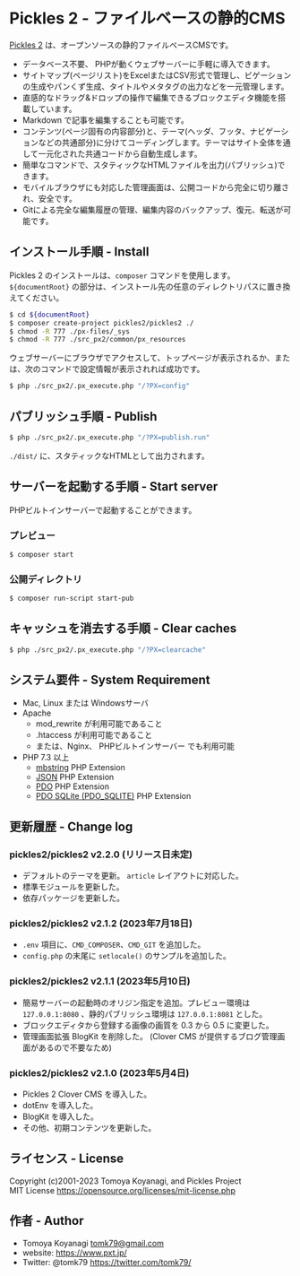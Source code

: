 Pickles 2 - ファイルベースの静的CMS
=========

[Pickles 2](https://pickles2.com/) は、オープンソースの静的ファイルベースCMSです。

- データベース不要、 PHPが動くウェブサーバーに手軽に導入できます。
- サイトマップ(ページリスト)をExcelまたはCSV形式で管理し、ビゲーションの生成やパンくず生成、タイトルやメタタグの出力などを一元管理します。
- 直感的なドラッグ&ドロップの操作で編集できるブロックエディタ機能を搭載しています。
- Markdown で記事を編集することも可能です。
- コンテンツ(ページ固有の内容部分)と、テーマ(ヘッダ、フッタ、ナビゲーションなどの共通部分)に分けてコーディングします。テーマはサイト全体を通して一元化された共通コードから自動生成します。
- 簡単なコマンドで、スタティックなHTMLファイルを出力(パブリッシュ)できます。
- モバイルブラウザにも対応した管理画面は、公開コードから完全に切り離され、安全です。
- Gitによる完全な編集履歴の管理、編集内容のバックアップ、復元、転送が可能です。


## インストール手順 - Install

Pickles 2 のインストールは、`composer` コマンドを使用します。
`${documentRoot}` の部分は、インストール先の任意のディレクトリパスに置き換えてください。

```bash
$ cd ${documentRoot}
$ composer create-project pickles2/pickles2 ./
$ chmod -R 777 ./px-files/_sys
$ chmod -R 777 ./src_px2/common/px_resources
```

ウェブサーバーにブラウザでアクセスして、トップページが表示されるか、または、次のコマンドで設定情報が表示されれば成功です。

```bash
$ php ./src_px2/.px_execute.php "/?PX=config"
```


## パブリッシュ手順 - Publish

```bash
$ php ./src_px2/.px_execute.php "/?PX=publish.run"
```

`./dist/` に、スタティックなHTMLとして出力されます。


## サーバーを起動する手順 - Start server

PHPビルトインサーバーで起動することができます。

### プレビュー

```bash
$ composer start
```

### 公開ディレクトリ

```bash
$ composer run-script start-pub
```


## キャッシュを消去する手順 - Clear caches

```bash
$ php ./src_px2/.px_execute.php "/?PX=clearcache"
```

## システム要件 - System Requirement

- Mac, Linux または Windowsサーバ
- Apache
  - mod_rewrite が利用可能であること
  - .htaccess が利用可能であること
  - または、Nginx、 PHPビルトインサーバー でも利用可能
- PHP 7.3 以上
  - [mbstring](https://www.php.net/manual/ja/book.mbstring.php) PHP Extension
  - [JSON](https://www.php.net/manual/ja/book.json.php) PHP Extension
  - [PDO](https://www.php.net/manual/ja/book.pdo.php) PHP Extension
  - [PDO SQLite (PDO_SQLITE)](https://www.php.net/manual/ja/ref.pdo-sqlite.php) PHP Extension


## 更新履歴 - Change log

### pickles2/pickles2 v2.2.0 (リリース日未定)

- デフォルトのテーマを更新。 `article` レイアウトに対応した。
- 標準モジュールを更新した。
- 依存パッケージを更新した。

### pickles2/pickles2 v2.1.2 (2023年7月18日)

- `.env` 項目に、`CMD_COMPOSER`、`CMD_GIT` を追加した。
- `config.php` の末尾に `setlocale()` のサンプルを追加した。

### pickles2/pickles2 v2.1.1 (2023年5月10日)

- 簡易サーバーの起動時のオリジン指定を追加。プレビュー環境は `127.0.0.1:8080` 、静的パブリッシュ環境は `127.0.0.1:8081` とした。
- ブロックエディタから登録する画像の画質を 0.3 から 0.5 に変更した。
- 管理画面拡張 BlogKit を削除した。 (Clover CMS が提供するブログ管理画面があるので不要なため)

### pickles2/pickles2 v2.1.0 (2023年5月4日)

- Pickles 2 Clover CMS を導入した。
- dotEnv を導入した。
- BlogKit を導入した。
- その他、初期コンテンツを更新した。


## ライセンス - License

Copyright (c)2001-2023 Tomoya Koyanagi, and Pickles Project<br />
MIT License https://opensource.org/licenses/mit-license.php


## 作者 - Author

- Tomoya Koyanagi <tomk79@gmail.com>
- website: <https://www.pxt.jp/>
- Twitter: @tomk79 <https://twitter.com/tomk79/>
